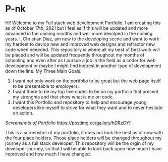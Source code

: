 # P-nk
Hi! Welcome to my Full stack web development Portfolio. I am creating this as of October 17th, 2021 but I feel as if this will be updated and more advanced in the coming months and well more devolped in the coming years. I, Christian Diaz, am new to the developing scene and want to work my hardest to devlop new and improved web designs and refractor new code when neeeded. This repository is where all my best of best work will be placed and will be updated frequently throughout my months of schooling and even after as I pursue a job in the field as a coder for web development or maybe I might find inetrest in another type of development down the line. 
My Three Main Goals:
1. I want not only work on the portfolio to be great but the web page itself to be presentable to employers.
2. I want there to be my top five codes to be on my portfolio that present my strenghts and that show what is me on code.
3. I want this Portfolio and repository to help and encourage young developers like myself to strive for what they want and to never hesitate on action.

*Screenshots of Portfolio*
https://postimg.cc/gallery/hDRzGYf

This is a screenshot of my portfolio, it does not look the best as of now with the four place holders. Those place holders will be changed throughout my journey as a full stack developer. This repository will be the orgin of my developer journey, so that I will be able to look back upon how much I have improved and how much I have changed.
